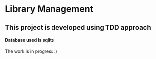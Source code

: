 # Library Management

## This project is developed using TDD approach

#### Database used is sqlite

The work is in progress :)
